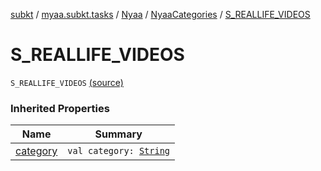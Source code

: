 [subkt](../../../index.md) / [myaa.subkt.tasks](../../index.md) / [Nyaa](../index.md) / [NyaaCategories](index.md) / [S_REALLIFE_VIDEOS](./-s_-r-e-a-l-l-i-f-e_-v-i-d-e-o-s.md)

# S_REALLIFE_VIDEOS

`S_REALLIFE_VIDEOS` [(source)](https://github.com/Myaamori/SubKt/blob/master/src/main/kotlin/myaa/subkt/tasks/tasks.kt#L784)

### Inherited Properties

| Name | Summary |
|---|---|
| [category](category.md) | `val category: `[`String`](https://kotlinlang.org/api/latest/jvm/stdlib/kotlin/-string/index.html) |
